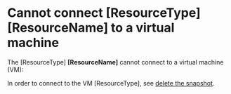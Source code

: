 <properties
pageTitle="Cannot create a Windows VM OperationNotAllowed/QuotaExceeded"
description="There are issues that prevent creating a virtual machine"
infoBubbleText="See details on the right"
service="microsoft.azurestack"
resource="azurestack"
authors="justinha"
ms.author="justinha"
displayOrder=""
articleId="azurestack-diagnostics-cannot-create-windows-vm-operation-not-allowed-quota-exceeded"
diagnosticScenario="Cannot create a Windows VM OperationNotAllowed/QuotaExceeded"
selfHelpType="diagnostics"
supportTopicIds="32663892"
resourceTags="windows"
productPesIds="16226"
cloudEnvironments="public, FairFax, usnat, ussec"
	ownershipId="StorageMediaEdge_AzureStack_Hub"
/>

# Cannot connect <!--$ResourceType-->[ResourceType]<!--/$ResourceType--> **<!--$ResourceName-->[ResourceName]<!--/$ResourceName-->** to a virtual machine

<!--issueDescription-->
The <!--$ResourceType-->[ResourceType]<!--/$ResourceType--> **<!--$ResourceName-->[ResourceName]<!--/$ResourceName-->** cannot connect to a virtual machine (VM):



<!--/issueDescription-->

In order to connect to the VM  <!--$ResourceType-->[ResourceType]<!--/$ResourceType-->, see [delete the snapshot](https://docs.microsoft.com/azure/storage/blobs/storage-blob-snapshots#delete-snapshots).
